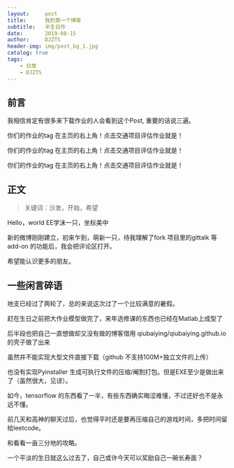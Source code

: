 ```yaml
---
layout:     post
title:      我的第一个博客
subtitle:   半生日作
date:       2019-08-15
author:     DJZTS
header-img: img/post_bg_1.jpg
catalog: true
tags:
    - 日常
    - DJZTS
---
```


## 前言

我相信肯定有很多来下载作业的人会看到这个Post, 重要的话说三遍。

你们的作业的tag 在主页的右上角！点击交通项目评估作业就是！

你们的作业的tag 在主页的右上角！点击交通项目评估作业就是！

你们的作业的tag 在主页的右上角！点击交通项目评估作业就是！


## 正文

>关键词：沙发，开始，希望

Hello，world EE学沫一只，坐标美中

新的微博刚刚建立，初来乍到，萌新一只，待我理解了fork 项目里的gittalk 等 add-on 的功能后，我会把评论区打开。

希望能认识更多的朋友。

## 一些闲言碎语

地支已经过了两轮了，总的来说这次过了一个比较满意的暑假。

赶在生日之前把大作业模型做完了，来年选修课的东西也已经在Matlab上成型了

后半段也把自己一直想做却又没有做的博客借用 qiubaiying/qiubaiying.github.io 的壳子做了出来

虽然并不能实现大型文件直接下载（github 不支持100M+独立文件的上传）

也没有实现Pyinstaller 生成可执行文件的压缩/阉割打包。但是EXE至少是做出来了（虽然很大，见谅）。

如今，tensorflow 的东西看了一半，有些东西确实晦涩难懂，不过还好也不是永远不懂。

前几天和高神的聊天过后，也觉得平时还是要再压缩自己的游戏时间，多把时间留给leetcode。

和看看一亩三分地的攻略。

一个平淡的生日就这么过去了，自己或许今天可以奖励自己一碗长寿面？
